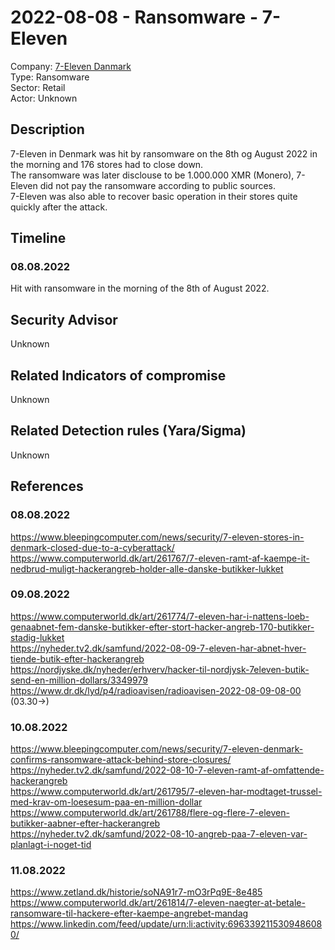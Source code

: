 # 2022-08-08 - Ransomware - 7-Eleven  
Company: [7-Eleven Danmark](https://www.7-eleven.dk/)   
Type: Ransomware  
Sector: Retail  
Actor: Unknown

## Description  
7-Eleven in Denmark was hit by ransomware on the 8th og August 2022 in the morning and 176 stores had to close down.  
The ransomware was later disclouse to be 1.000.000 XMR (Monero), 7-Eleven did not pay the ransomware according to public sources.  
7-Eleven was also able to recover basic operation in their stores quite quickly after the attack.  

## Timeline
### 08.08.2022
Hit with ransomware in the morning of the 8th of August 2022.

## Security Advisor
Unknown

## Related Indicators of compromise
Unknown

## Related Detection rules (Yara/Sigma)
Unknown

## References   

### 08.08.2022
https://www.bleepingcomputer.com/news/security/7-eleven-stores-in-denmark-closed-due-to-a-cyberattack/   
https://www.computerworld.dk/art/261767/7-eleven-ramt-af-kaempe-it-nedbrud-muligt-hackerangreb-holder-alle-danske-butikker-lukket   

### 09.08.2022
https://www.computerworld.dk/art/261774/7-eleven-har-i-nattens-loeb-genaabnet-fem-danske-butikker-efter-stort-hacker-angreb-170-butikker-stadig-lukket   
https://nyheder.tv2.dk/samfund/2022-08-09-7-eleven-har-abnet-hver-tiende-butik-efter-hackerangreb  
https://nordjyske.dk/nyheder/erhverv/hacker-til-nordjysk-7eleven-butik-send-en-million-dollars/3349979  
https://www.dr.dk/lyd/p4/radioavisen/radioavisen-2022-08-09-08-00 (03.30->)  

### 10.08.2022
https://www.bleepingcomputer.com/news/security/7-eleven-denmark-confirms-ransomware-attack-behind-store-closures/   
https://nyheder.tv2.dk/samfund/2022-08-10-7-eleven-ramt-af-omfattende-hackerangreb  
https://www.computerworld.dk/art/261795/7-eleven-har-modtaget-trussel-med-krav-om-loesesum-paa-en-million-dollar  
https://www.computerworld.dk/art/261788/flere-og-flere-7-eleven-butikker-aabner-efter-hackerangreb  
https://nyheder.tv2.dk/samfund/2022-08-10-angreb-paa-7-eleven-var-planlagt-i-noget-tid  

### 11.08.2022
https://www.zetland.dk/historie/soNA91r7-mO3rPq9E-8e485   
https://www.computerworld.dk/art/261814/7-eleven-naegter-at-betale-ransomware-til-hackere-efter-kaempe-angrebet-mandag   
https://www.linkedin.com/feed/update/urn:li:activity:6963392115309486080/  
